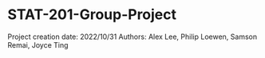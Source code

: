# STAT-201-Group-Project
Project creation date: 2022/10/31
Authors: Alex Lee, Philip Loewen, Samson Remai, Joyce Ting
